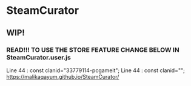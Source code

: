 # SteamCurator
## WIP!
### READ!!! TO USE THE STORE FEATURE CHANGE BELOW IN SteamCurator.user.js
Line 44 : const clanid="33779114-pcgameit";  Line 44 : const clanid="<your clanid>";  https://malikaqayum.github.io/SteamCurator/
